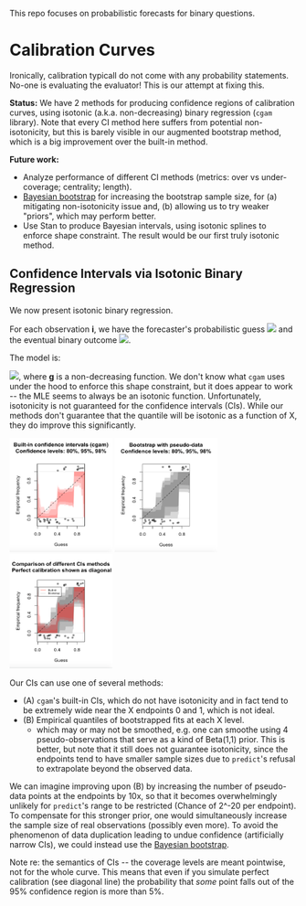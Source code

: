 This repo focuses on probabilistic forecasts for binary questions.

# Calibration Curves

Ironically, calibration typicall do not come with any probability
statements. No-one is evaluating the evaluator! This is our attempt at fixing this.

**Status:** We have 2 methods for producing confidence regions of
calibration curves, using isotonic (a.k.a. non-decreasing) binary
regression (`cgam` library). Note that every CI method here suffers
from potential non-isotonicity, but this is barely visible in our
augmented bootstrap method, which is a big improvement over the built-in method.

**Future work:**
- Analyze performance of different CI methods
(metrics: over vs under-coverage; centrality; length).
- [Bayesian
bootstrap](https://www.sumsar.net/blog/2015/04/the-non-parametric-bootstrap-as-a-bayesian-model/)
for increasing the bootstrap sample size, for (a) mitigating non-isotonicity
issue and, (b) allowing us to try weaker "priors", which may perform better.
- Use Stan to produce Bayesian intervals, using isotonic
splines to enforce shape constraint. The result would be our first
truly isotonic method.

<!-- [Testing Probability Calibrations
Andreas Bloechlinger](https://www.efmaefm.org/0EFMAMEETINGS/EFMA%20ANNUAL%20MEETINGS/2006-Madrid/papers/147279_full.pdf) -->

## Confidence Intervals via Isotonic Binary Regression

We now present isotonic binary regression.

For each observation **i**, we have the forecaster's probabilistic
guess <img
src="https://latex.codecogs.com/png.image?\dpi{110}&space;\bg_black&space;X_i\in%20[0,1]">
 and the eventual binary outcome <img
src="https://latex.codecogs.com/png.image?\dpi{110}&space;\bg_black&space;Y_i\in%20\{0,1\}">.

The model is:

<img
src="https://latex.codecogs.com/png.image?\dpi{110}&space;\bg_black&space;Y_i%20\sim%20Bernoulli(g(X_i))">,
where **g** is a non-decreasing function. We don't know what `cgam`
uses under the hood to enforce this shape constraint, but it does
appear to work -- the MLE seems to always be an isotonic function.  Unfortunately, isotonicity is not guaranteed for
the confidence intervals (CIs).  While our methods don't guarantee that the quantile will be
isotonic as a function of X, they do improve this significantly.

<img
src="https://github.com/gusl/CalibrationCurves/blob/main/builtin.png" width=180 height=200>
<img
src="https://github.com/gusl/CalibrationCurves/blob/main/boot_pseudo.png" width=180 height=200>
<img
src="https://github.com/gusl/CalibrationCurves/blob/main/compared.png" width=180 height=200>

Our CIs can use one of several methods:
- (A) `cgam`'s built-in CIs, which do not have isotonicity and in fact
  tend to be extremely wide near the X endpoints 0 and 1, which is not ideal.
- (B) Empirical quantiles of bootstrapped fits at each X level.
  - which may or may not be smoothed, e.g. one can smoothe using 4 pseudo-observations
    that serve as a kind of Beta(1,1) prior. This is better, but note that it still does
    not guarantee isotonicity, since the endpoints tend to have
    smaller sample sizes due to `predict`'s refusal to
    extrapolate beyond the observed data.
	
We can imagine improving upon (B) by increasing the number of
pseudo-data points at the endpoints by 10x, so that it becomes overwhelmingly
unlikely for `predict`'s range to be restricted (Chance of 2^-20 per endpoint). To compensate for
this stronger prior, one would
simultaneously increase the sample size of real observations (possibly even
more). To avoid the phenomenon of data duplication leading to
undue confidence (artificially narrow CIs), we could instead use the
[Bayesian
bootstrap](https://www.sumsar.net/blog/2015/04/the-non-parametric-bootstrap-as-a-bayesian-model/).

<!-- But maybe a more interesting question is how well the bootstrap
distribution approximates posterior distributions. -->

Note re: the semantics of CIs -- the coverage levels are meant
pointwise, not for the whole curve. This means that even if you simulate perfect
calibration (see diagonal line) the
probability that *some* point falls out of the 95% confidence region
is more than 5%.
